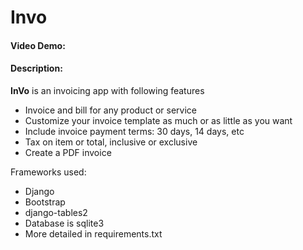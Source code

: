 # Invo
#### Video Demo:  <URL HERE>
#### Description:



**InVo** is an invoicing app with following features
- Invoice and bill for any product or service
- Customize your invoice template as much or as little as you want
- Include invoice payment terms: 30 days, 14 days, etc
- Tax on item or total, inclusive or exclusive
- Create a PDF invoice 


Frameworks used:
- Django
- Bootstrap
- django-tables2
- Database is sqlite3
- More detailed in requirements.txt






